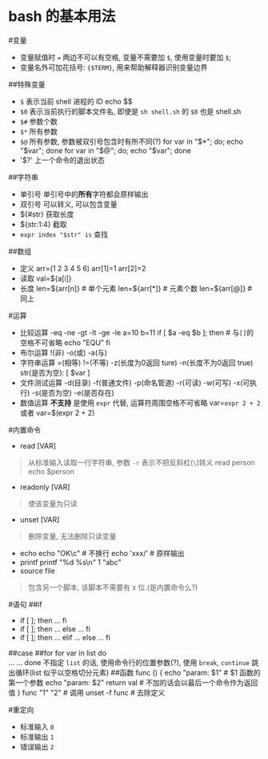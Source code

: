 bash 的基本用法
=================
#变量
* 变量赋值时 `=` 两边不可以有空格, 变量不需要加 `$`, 使用变量时要加 `$`;
* 变量名外可加花括号: `{$TERM}`, 用来帮助解释器识别变量边界

##特殊变量
* `$` 表示当前 shell 进程的 ID
    echo $$
* `$0` 表示当前执行的脚本文件名, 即使是 `sh shell.sh` 的 `$0` 也是 shell.sh
* `$#` 参数个数
* `$*` 所有参数
* `$@` 所有参数, 参数被双引号包含时有所不同(?)
    for var in "$*"; do; echo "$var"; done
    for var in "$@"; do; echo "$var"; done 
* '$?' 上一个命令的退出状态

##字符串
* 单引号 单引号中的**所有**字符都会原样输出
* 双引号 可以转义, 可以包含变量
* ${#str} 获取长度
* ${str:1:4} 截取
* `expr index "$str" is` 查找 

##数组
* 定义
    arr=(1 2 3 4 5 6)
    arr[1]=1
    arr[2]=2
* 读取
    val=${a[i]}
* 长度
    len=${arr[n]} # 单个元素
    len=${arr[*]} # 元素个数
    len=${arr[@]} # 同上

#运算
* 比较运算 -eq -ne -gt -lt -ge -le
    a=10
    b=11
    if [ $a -eq $b ]; then # 与`[]`的空格不可省略
      echo "EQU"
    fi
* 布尔运算 !(非) -o(或) -a(与)
* 字符串运算 =(相等) !=(不等) -z(长度为0返回 ture) -n(长度不为0返回 true) str(是否为空): [ $var ] 
* 文件测试运算 -d(目录) -f(普通文件) -p(命名管道) -r(可读) -w(可写) -x(可执行) -s(是否为空) -e(是否存在)
* 数值运算 **不支持** 是使用 `expr` 代替, 运算符周围空格不可省略
    var=`expr 2 + 2` 或者 var=$(expr 2 + 2)


#内置命令
* read [VAR]
> 从标准输入读取一行字符串, 参数 `-r` 表示不把反斜杠(`\`)转义
    read person
    echo $person
* readonly [VAR]
> 使该变量为只读
* unset [VAR] 
> 删除变量, 无法删除只读变量
* echo 
    echo "OK\c"     # 不换行
    echo 'xxx\/'    # 原样输出
* printf
    printf "%d %s\n" 1 "abc"
* source file
> 包含另一个脚本, 该脚本不需要有 x 位.(是内置命令么?)

#语句
##if
* if [ ]; then ... fi
* if [ ]; then ... else ... fi
* if [ ]; then ... elif ... else ... fi

##case
##for
    for var in list
    do  
        ...
        ...
    done
不指定 `list` 的话, 使用命令行的位置参数(?), 使用 `break`, `continue` 跳出循环(list 似乎以空格切分元素)
##函数
    func () {
        echo "param: $1"    # $1 函数的第一个参数
        echo "param: $2"
        return val          # 不加的话会以最后一个命令作为返回值
    }
    func "1" "2"            # 调用
    unset -f func           # 去除定义

#重定向
* 标准输入 `0` 
* 标准输出 `1`
* 错误输出 `2`




